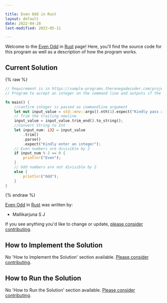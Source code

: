 ```yaml
---

title: Even Odd in Rust
layout: default
date: 2022-04-28
last-modified: 2022-05-11

---
```


Welcome to the [Even Odd](https://sampleprograms.io/projects/even-odd) in [Rust](https://sampleprograms.io/languages/rust) page! Here, you'll find the source code for this program as well as a description of how the program works.

## Current Solution

{% raw %}

```rust
// Requirement is in https://sample-programs.therenegadecoder.com/projects/even-odd/
// Program to accept an integer on the command line and outputs if the integer is Even or Odd.

fn main() {
    //confirm integer is passed as commandline argument
    let mut input_value = std::env::args().nth(1).expect("Kindly pass an integer as Command line Argument");
    // Trim the trailing newline
    input_value = input_value.trim_end().to_string();
    //Convert String to Int
    let input_num: i32 = input_value
        .trim()
        .parse()
        .expect("Kindly enter an integer");
    // Even numbers are divisible by 2
    if input_num % 2 == 0 {
        println!("Even");
    }
    // Odd numbers are not divisible by 2
    else {
    	println!("Odd");
    }    
}
```

{% endraw %}

[Even Odd](https://sampleprograms.io/projects/even-odd) in [Rust](https://sampleprograms.io/languages/rust) was written by:

- Mallikarjuna S J

If you see anything you'd like to change or update, [please consider contributing](https://github.com/TheRenegadeCoder/sample-programs).

## How to Implement the Solution

No 'How to Implement the Solution' section available. [Please consider contributing](https://github.com/TheRenegadeCoder/sample-programs-website).

## How to Run the Solution

No 'How to Run the Solution' section available. [Please consider contributing](https://github.com/TheRenegadeCoder/sample-programs-website).